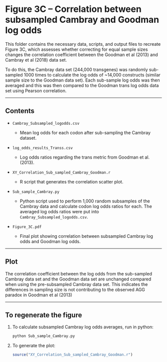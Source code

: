 # Figure 3C – Correlation between subsampled Cambray and Goodman log odds

This folder contains the necessary data, scripts, and output files to recreate Figure 3C, which assesses whether correcting for equal sample sizes changes the correlation coefficient between the Goodman et al (2013) and Cambray et al (2018) data set.

To do this, the Cambray data set (244,000 transgenes) was randomly sub-sampled 1000 times to calculate the log odds of ~14,000 constructs (similar sample size to the Goodman data set). Each sub-sample log odds was then averaged and this was then compared to the Goodman trans log odds data set using Pearson correlation.

---

## Contents

- `Cambray_Subsampled_logodds.csv`  
  - Mean log odds for each codon after sub-sampling the Cambray dataset.

- `log_odds_results_Transs.csv`  
  - Log odds ratios regarding the trans metric from Goodman et al. (2013).

- `XY_Correlation_Sub_sampled_Cambray_Goodman.r`  
  - R script that generates the correlation scatter plot.

- `Sub_sample_Cambray.py`  
  - Python script used to perform 1,000 random subsamples of the Cambray data and calculate codon log odds ratios for each. The averaged log odds ratios were put into `Cambray_Subsampled_logodds.csv`.

- `Figure_3C.pdf`  
  - Final plot showing correlation between subsampled Cambray log odds and Goodman log odds.

---

## Plot 

The correlation coefficient between the log odds from the sub-sampled Cambray data set and the Goodman data set are unchanged compared when using the pre-subsampled Cambray data set. This indicates the differences in sampling size is not contributing to the observed AGG paradox in Goodman et al (2013)

---

## To regenerate the figure

1. To calculate subsampled Cambray log odds averages, run in python:

   ```bash
   python Sub_sample_Cambray.py

2. To generate the plot:

    ```r
    source("XY_Correlation_Sub_sampled_Cambray_Goodman.r")
    ```
